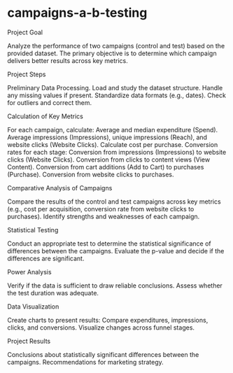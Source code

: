 # campaigns-a-b-testing
Project Goal

Analyze the performance of two campaigns (control and test) based on the provided dataset. The primary objective is to determine which campaign delivers better results across key metrics.

Project Steps

Preliminary Data Processing.
Load and study the dataset structure.
Handle any missing values if present.
Standardize data formats (e.g., dates).
Check for outliers and correct them.

Calculation of Key Metrics

For each campaign, calculate:
Average and median expenditure (Spend).
Average impressions (Impressions), unique impressions (Reach), and website clicks (Website Clicks).
Calculate cost per purchase.
Conversion rates for each stage:
Conversion from impressions (Impressions) to website clicks (Website Clicks).
Conversion from clicks to content views (View Content).
Conversion from cart additions (Add to Cart) to purchases (Purchase).
Conversion from website clicks to purchases.

Comparative Analysis of Campaigns

Compare the results of the control and test campaigns across key metrics (e.g., cost per acquisition, conversion rate from website clicks to purchases).
Identify strengths and weaknesses of each campaign.

Statistical Testing

Conduct an appropriate test to determine the statistical significance of differences between the campaigns.
Evaluate the p-value and decide if the differences are significant.

Power Analysis

Verify if the data is sufficient to draw reliable conclusions.
Assess whether the test duration was adequate.

Data Visualization

Create charts to present results:
Compare expenditures, impressions, clicks, and conversions.
Visualize changes across funnel stages.

Project Results

Conclusions about statistically significant differences between the campaigns.
Recommendations for marketing strategy.
